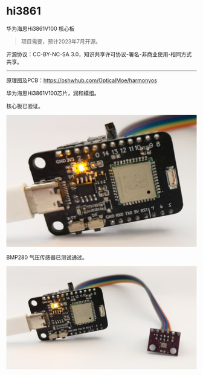 # hi3861
华为海思Hi3861V100 核心板

> 项目需要，预计2023年7月开源。

开源协议：CC-BY-NC-SA 3.0，知识共享许可协议-署名-非商业使用-相同方式共享。

--- 

原理图及PCB：https://oshwhub.com/OpticalMoe/harmonyos

华为海思Hi3861V100芯片，润和模组。

核心板已验证。

![](./Hi3861.jpeg)

BMP280 气压传感器已测试通过。

![](./Hi3861_BMP280.jpeg)



